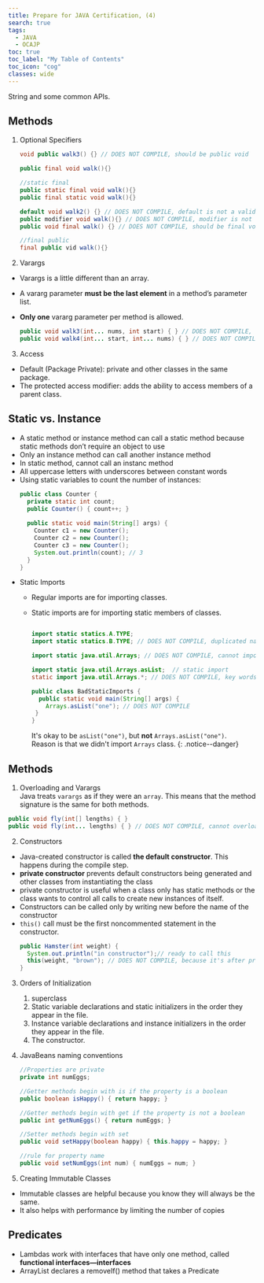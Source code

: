 ```yaml
---
title: Prepare for JAVA Certification, (4)
search: true
tags: 
  - JAVA
  - OCAJP
toc: true
toc_label: "My Table of Contents"
toc_icon: "cog"
classes: wide
---
```

String and some common APIs.  

## Methods

1. Optional Specifiers

    ```java
    void public walk3() {} // DOES NOT COMPILE, should be public void
    
    public final void walk(){}
    
    //static final
    public static final void walk(){}
    public final static void walk(){}
    
    default void walk2() {} // DOES NOT COMPILE, default is not a valid access modifier
    public modifier void walk(){} // DOES NOT COMPILE, modifier is not a valid optional modifier
    public void final walk() {} // DOES NOT COMPILE, should be final void
    
    //final public
    final public vid walk(){}
    ```
2. Varargs
  - Varargs is a little different than an array.
  - A vararg parameter **must be the last element** in a method’s parameter list.
  - **Only one** vararg parameter per method is allowed.

    ```java
    public void walk3(int... nums, int start) { } // DOES NOT COMPILE, varargs goes last
    public void walk4(int... start, int... nums) { } // DOES NOT COMPILE, cannot have two varargs
    ```

3. Access
  - Default (Package Private): private and other classes in the same package.
  - The protected access modifier: adds the ability to access members of a parent class.
  
  
## Static vs. Instance
- A static method or instance method can call a static method because static methods don’t require an object to use
- Only an instance method can call another instance method
- In static method, cannot call an instanc method
- All uppercase letters with underscores between constant words
- Using static variables to count the number of instances:
  ```java
  public class Counter {
    private static int count; 
    public Counter() { count++; }
    
    public static void main(String[] args) { 
      Counter c1 = new Counter(); 
      Counter c2 = new Counter(); 
      Counter c3 = new Counter(); 
      System.out.println(count); // 3 
    }
  }
  ```
- Static Imports  
  - Regular imports are for importing classes.   
  - Static imports are for importing static members of classes.

    ```java
    
    import static statics.A.TYPE; 
    import static statics.B.TYPE; // DOES NOT COMPILE, duplicated name
    
    import static java.util.Arrays; // DOES NOT COMPILE, cannot import class
    
    import static java.util.Arrays.asList;  // static import
    static import java.util.Arrays.*; // DOES NOT COMPILE, key words: import statuc
    
    public class BadStaticImports { 
      public static void main(String[] args) { 
        Arrays.asList("one"); // DOES NOT COMPILE 
     }
    }
    ```

    It's okay to be `asList("one")`, but **not** `Arrays.asList("one")`.   
    Reason is that we didn't import `Arrays` class.
    {: .notice--danger}


## Methods

1. Overloading and Varargs  
    Java treats `varargs` as if they were an `array`. This means that the method signature is the same for both methods.
  ```java
  public void fly(int[] lengths) { } 
  public void fly(int... lengths) { } // DOES NOT COMPILE, cannot overload
  ```
2. Constructors
  - Java-created constructor is called **the default constructor**. This happens during the compile step.
  - **private constructor** prevents default constructors being generated and other classes from instantiating the class
  - private constructor is useful when a class only has static methods or the class wants to control all calls to create new instances of itself.
  - Constructors can be called only by writing new before the name of the constructor
  - `this()` call must be the first noncommented statement in the constructor.
    ```java
    public Hamster(int weight) { 
      System.out.println("in constructor");// ready to call this 
      this(weight, "brown"); // DOES NOT COMPILE, because it's after print
    }
    ```
    
3. Orders of Initialization
    1. superclass
    2. Static variable declarations and static initializers in the order they appear in the file.
    3. Instance variable declarations and instance initializers in the order they appear in the file.
    4. The constructor.

4. JavaBeans naming conventions

    ```java
    //Properties are private
    private int numEggs;
    
    //Getter methods begin with is if the property is a boolean
    public boolean isHappy() { return happy; }
    
    //Getter methods begin with get if the property is not a boolean
    public int getNumEggs() { return numEggs; }
    
    //Setter methods begin with set
    public void setHappy(boolean happy) { this.happy = happy; }
    
    //rule for property name
    public void setNumEggs(int num) { numEggs = num; }
    ```

5. Creating Immutable Classes
  - Immutable classes are helpful because you know they will always be the same.
  - It also helps with performance by limiting the number of copies

## Predicates
- Lambdas work with interfaces that have only one method, called **functional interfaces—interfaces**
- ArrayList declares a removeIf() method that takes a Predicate
